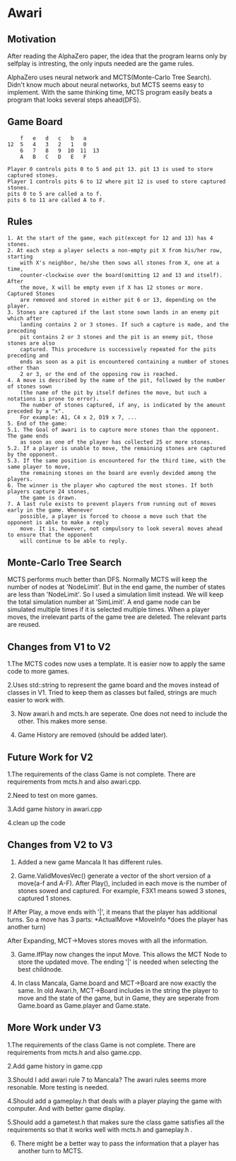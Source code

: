 # Awari
## Motivation
After reading the AlphaZero paper, the idea that the program learns only by selfplay 
is intresting, the only inputs needed are the game rules.

AlphaZero uses neural network and MCTS(Monte-Carlo Tree Search).
Didn't know much about neural networks, but MCTS seems easy to implement.
With the same thinking time, MCTS program easily beats a program that looks several 
steps ahead(DFS).

## Game Board
        f   e   d   c   b   a    
    12  5   4   3   2   1   0    
        6   7   8   9  10  11  13
        A   B   C   D   E   F    
    
    Player 0 controls pits 0 to 5 and pit 13. pit 13 is used to store captured stones.
    Player 1 controls pits 6 to 12 where pit 12 is used to store captured stones.
    pits 0 to 5 are called a to f.
    pits 6 to 11 are called A to F.

## Rules
    1. At the start of the game, each pit(except for 12 and 13) has 4 stones.
    2. At each step a player selects a non-empty pit X from his/her row, starting 
        with X's neighbor, he/she then sows all stones from X, one at a time, 
        counter-clockwise over the board(omitting 12 and 13 and itself). After 
        the move, X will be empty even if X has 12 stones or more. Captured Stones 
        are removed and stored in either pit 6 or 13, depending on the player.
    3. Stones are captured if the last stone sown lands in an enemy pit which after 
        landing contains 2 or 3 stones. If such a capture is made, and the preceding 
        pit contains 2 or 3 stones and the pit is an enemy pit, those stones are also 
        captured. This procedure is successively repeated for the pits preceding and 
        ends as soon as a pit is encountered containing a number of stones other than 
        2 or 3, or the end of the opposing row is reached.
    4. A move is described by the name of the pit, followed by the number of stones sown
        (the name of the pit by itself defines the move, but such a notations is prone to error).
        The number of stones captured, if any, is indicated by the amount preceded by a "x".
        For example: A1, C4 x 2, D19 x 7, ...
    5. End of the game:
    5.1. The Goal of awari is to capture more stones than the opponent. The game ends 
        as soon as one of the player has collected 25 or more stones.
    5.2. If a player is unable to move, the remaining stones are captured by the opponent. 
    5.3. If the same position is encountered for the third time, with the same player to move, 
        the remaining stones on the board are evenly devided among the players.
    6. The winner is the player who captured the most stones. If both players capture 24 stones, 
        the game is drawn.
    7. A last rule exists to prevent players from running out of moves early in the game. Whenever 
        possible, a player is forced to choose a move such that the opponent is able to make a reply 
        move. It is, however, not compulsory to look several moves ahead to ensure that the opponent 
        will continue to be able to reply. 
        
## Monte-Carlo Tree Search
MCTS performs much better than DFS.
Normally MCTS will keep the number of nodes at 'NodeLimit'.
But in the end game, the number of states are less than 'NodeLimit'.
So I used a simulation limit instead. We will keep the total simulation 
number at 'SimLimit'. A end game node can be simulated multiple times if it 
is selected multiple times. 
When a player moves, the irrelevant parts of the game tree are deleted. 
The relevant parts are reused.

## Changes from V1 to V2
1.The MCTS codes now uses a template.
It is easier now to apply the same code to more games.

2.Uses std::string to represent the game board and the moves instead of classes in V1.
Tried to keep them as classes but failed, strings are much easier to work with.

3. Now awari.h and mcts.h are seperate. One does not need to include the other.
This makes more sense.

4. Game History are removed (should be added later).

## Future Work for V2
1.The requirements of the class Game is not complete.
There are requirements from mcts.h and also awari.cpp.

2.Need to test on more games.

3.Add game history in awari.cpp

4.clean up the code

## Changes from V2 to V3
1. Added a new game Mancala
It has different rules.


2. Game.ValidMovesVec() generate a vector of the short version of a move(a-f and A-F).
After Play(), included in each move is the number of stones sowed and captured.
For example, F3X1 means sowed 3 stones, captured 1 stones.

If After Play, a move ends with '|', it means that the player has additional turns.
So a move has 3 parts: 
    *ActualMove
    *MoveInfo
    *does the player has another turn)

After Expanding, MCT->Moves stores moves with all the information.

3. Game.IfPlay now changes the input Move.
This allows the MCT Node to store the updated move.
The ending '|' is needed when selecting the best childnode.

4. In class Mancala, Game.board and MCT->Board are now exactly the same.
In old Awari.h, MCT->Board includes in the string the player to move and the state of the game,
but in Game, they are seperate from Game.board as Game.player and Game.state.

## More Work under V3
1.The requirements of the class Game is not complete.
There are requirements from mcts.h and also game.cpp.

2.Add game history in game.cpp

3.Should I add awari rule 7 to Mancala?
The awari rules seems more resonable.
More testing is needed.

4.Should add a gameplay.h that deals with 
    a player playing the game with computer.
    And with better game display.

5.Should add a gametest.h that makes sure the class game 
    satisfies all the requirements so that it works well with
    mcts.h and gameplay.h .

6. There might be a better way to pass the information that a player
    has another turn to MCTS.

